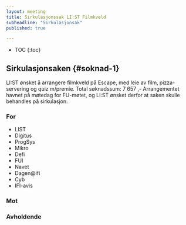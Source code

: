 ```yaml
---
layout: meeting
title: Sirkulasjonssak LI:ST Filmkveld
subheadline: "Sirkulasjonsak"
published: true

---
```


* TOC
{:toc}

## Sirkulasjonsaken {#soknad-1}

LI:ST ønsket å arrangere filmkveld på Escape, med leie av film,
pizza-servering og quiz m/premie. Total søknadssum: 7 657 ,-
Arrangementet havnet på møtedag for FU-møtet, og LI:ST ønsket derfor
at saken skulle behandles på sirkulasjon.

### For
- LIST
- Digitus
- ProgSys
- Mikro
- Defi
- FUI
- Navet
- Dagen@ifi
- Cyb
- IFI-avis

### Mot

### Avholdende
